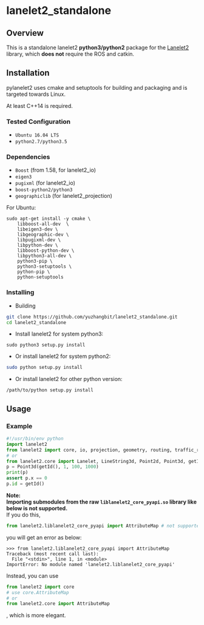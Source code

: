 # lanelet2_standalone

## Overview
This is a standalone lanelet2 **python3/python2** package for the [Lanelet2](https://github.com/fzi-forschungszentrum-informatik/Lanelet2) library, which **does not** require the ROS and catkin.

## Installation
pylanelet2 uses cmake and setuptools for building and packaging and is targeted towards Linux.

At least C++14 is required.

### Tested Configuration
* `Ubuntu 16.04 LTS`
* `python2.7/python3.5`

### Dependencies
* `Boost` (from 1.58, for lanelet2_io)
* `eigen3`
* `pugixml` (for lanelet2_io)
* `boost-python2/python3`
* `geographiclib` (for lanelet2_projection)

For Ubuntu:
```shell
sudo apt-get install -y cmake \
    libboost-all-dev  \
    libeigen3-dev \
    libgeographic-dev \
    libpugixml-dev \
    libpython-dev \
    libboost-python-dev \
    libpython3-all-dev \
    python3-pip \
    python3-setuptools \
    python-pip \
    python-setuptools
```

### Installing
* Building
```bash
git clone https://github.com/yuzhangbit/lanelet2_standalone.git
cd lanelet2_standalone
```
* Install lanelet2 for system python3:
```shell
sudo python3 setup.py install
```
* Or install lanelet2 for system python2:
```bash
sudo python setup.py install
```
* Or install lanelet2 for other python version:
```
/path/to/python setup.py install
```

## Usage
### Example
```python
#!/usr/bin/env python
import lanelet2
from lanelet2 import core, io, projection, geometry, routing, traffic_rules
# or
from lanelet2.core import Lanelet, LineString3d, Point2d, Point3d, getId, LaneletMap, BoundingBox2d, BasicPoint2d
p = Point3d(getId(), 1, 100, 1000)
print(p)
assert p.x == 0
p.id = getId()
```

**Note:   
Importing submodules from the raw `liblanelet2_core_pyapi.so` library like below is not supported.**     
If you do this,
```python
from lanelet2.liblanelet2_core_pyapi import AttributeMap # not supported!!!
```
you will get an error as below:
```
>>> from lanelet2.liblanelet2_core_pyapi import AttributeMap
Traceback (most recent call last):
  File "<stdin>", line 1, in <module>
ImportError: No module named 'lanelet2.liblanelet2_core_pyapi'
```
Instead, you can use
```python
from lanelet2 import core
# use core.AttributeMap
# or
from lanelet2.core import AttributeMap
```
, which is more elegant.
